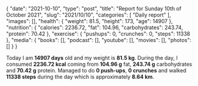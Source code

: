{
    "date": "2021-10-10",
    "type": "post",
    "title": "Report for Sunday 10th of October 2021",
    "slug": "2021\/10\/10",
    "categories": [
        "Daily report"
    ],
    "images": [],
    "health": {
        "weight": 81.5,
        "height": 173,
        "age": 14907
    },
    "nutrition": {
        "calories": 2236.72,
        "fat": 104.96,
        "carbohydrates": 243.74,
        "protein": 70.42
    },
    "exercise": {
        "pushups": 0,
        "crunches": 0,
        "steps": 11338
    },
    "media": {
        "books": [],
        "podcast": [],
        "youtube": [],
        "movies": [],
        "photos": []
    }
}

Today I am <strong>14907 days</strong> old and my weight is <strong>81.5 kg</strong>. During the day, I consumed <strong>2236.72 kcal</strong> coming from <strong>104.96 g</strong> fat, <strong>243.74 g</strong> carbohydrates and <strong>70.42 g</strong> protein. Managed to do <strong>0 push-ups</strong>, <strong>0 crunches</strong> and walked <strong>11338 steps</strong> during the day which is approximately <strong>8.64 km</strong>.